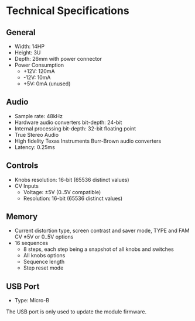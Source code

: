 # Technical Specifications

## General

- Width: 14HP
- Height: 3U
- Depth: 26mm with power connector
- Power Consumption
   - +12V: 120mA
   - -12V: 10mA
   - +5V: 0mA (unused)

## Audio

- Sample rate: 48kHz
- Hardware audio converters bit-depth: 24-bit 
- Internal processing bit-depth: 32-bit floating point
- True Stereo Audio
- High fidelity Texas Instruments Burr-Brown audio converters
- Latency: 0.25ms

## Controls

- Knobs resolution: 16-bit (65536 distinct values)
- CV Inputs
   - Voltage: ±5V (0..5V compatible)
   - Resolution: 16-bit (65536 distinct values)

## Memory

- Current distortion type, screen contrast and saver mode, TYPE and FAM CV ±5V or 0..5V options
- 16 sequences
   - 8 steps, each step being a snapshot of all knobs and switches
   - All knobs options
   - Sequence length
   - Step reset mode

## USB Port

- Type: Micro-B

The USB port is only used to update the module firmware.
